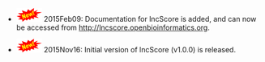 * ![new](../img/new.png) 2015Feb09: Documentation for lncScore is added, and can now be accessed from http://lncscore.openbioinformatics.org.

* ![new](../img/new.png) 2015Nov16: Initial version of lncScore (v1.0.0) is released.

